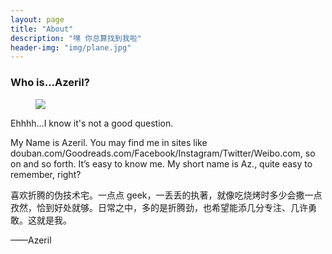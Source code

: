 ```yaml
---
layout: page
title: "About"
description: "嘿 你总算找到我啦"
header-img: "img/plane.jpg"
---
```


### Who is...Azeril?

<figure>
    <img src="http://dreamofbook.qiniudn.com/Az..png">
</figure> 

Ehhhh...I know it's not a good question.

My Name is Azeril. You may find me in sites like douban.com/Goodreads.com/Facebook/Instagram/Twitter/Weibo.com, so on and so forth. It’s easy to know me. My short name is Az., quite easy to remember, right?

喜欢折腾的伪技术宅。一点点 geek，一丢丢的执著，就像吃烧烤时多少会撒一点孜然，恰到好处就够。日常之中，多的是折腾劲，也希望能添几分专注、几许勇敢。这就是我。

——Azeril


